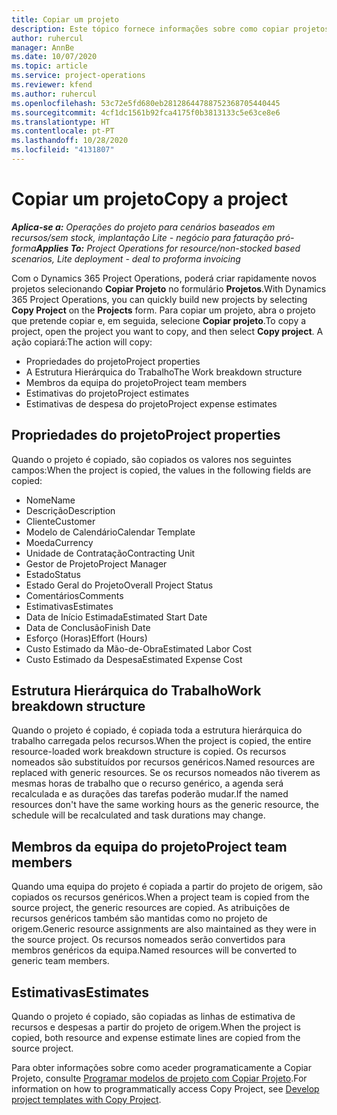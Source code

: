 ```yaml
---
title: Copiar um projeto
description: Este tópico fornece informações sobre como copiar projetos no Dynamics 365 Project Operations.
author: ruhercul
manager: AnnBe
ms.date: 10/07/2020
ms.topic: article
ms.service: project-operations
ms.reviewer: kfend
ms.author: ruhercul
ms.openlocfilehash: 53c72e5fd680eb28128644788752368705440445
ms.sourcegitcommit: 4cf1dc1561b92fca4175f0b3813133c5e63ce8e6
ms.translationtype: HT
ms.contentlocale: pt-PT
ms.lasthandoff: 10/28/2020
ms.locfileid: "4131807"
---
```

# <a name="copy-a-project"></a><span data-ttu-id="e57cf-103">Copiar um projeto</span><span class="sxs-lookup"><span data-stu-id="e57cf-103">Copy a project</span></span>

<span data-ttu-id="e57cf-104">_**Aplica-se a:** Operações do projeto para cenários baseados em recursos/sem stock, implantação Lite - negócio para faturação pró-forma_</span><span class="sxs-lookup"><span data-stu-id="e57cf-104">_**Applies To:** Project Operations for resource/non-stocked based scenarios, Lite deployment - deal to proforma invoicing_</span></span>

<span data-ttu-id="e57cf-105">Com o Dynamics 365 Project Operations, poderá criar rapidamente novos projetos selecionando **Copiar Projeto** no formulário **Projetos**.</span><span class="sxs-lookup"><span data-stu-id="e57cf-105">With Dynamics 365 Project Operations, you can quickly build new projects by selecting **Copy Project** on the **Projects** form.</span></span> <span data-ttu-id="e57cf-106">Para copiar um projeto, abra o projeto que pretende copiar e, em seguida, selecione **Copiar projeto**.</span><span class="sxs-lookup"><span data-stu-id="e57cf-106">To copy a project, open the project you want to copy, and then select **Copy project**.</span></span> <span data-ttu-id="e57cf-107">A ação copiará:</span><span class="sxs-lookup"><span data-stu-id="e57cf-107">The action will copy:</span></span>

- <span data-ttu-id="e57cf-108">Propriedades do projeto</span><span class="sxs-lookup"><span data-stu-id="e57cf-108">Project properties</span></span>
- <span data-ttu-id="e57cf-109">A Estrutura Hierárquica do Trabalho</span><span class="sxs-lookup"><span data-stu-id="e57cf-109">The Work breakdown structure</span></span>
- <span data-ttu-id="e57cf-110">Membros da equipa do projeto</span><span class="sxs-lookup"><span data-stu-id="e57cf-110">Project team members</span></span>
- <span data-ttu-id="e57cf-111">Estimativas do projeto</span><span class="sxs-lookup"><span data-stu-id="e57cf-111">Project estimates</span></span>
- <span data-ttu-id="e57cf-112">Estimativas de despesa do projeto</span><span class="sxs-lookup"><span data-stu-id="e57cf-112">Project expense estimates</span></span>

## <a name="project-properties"></a><span data-ttu-id="e57cf-113">Propriedades do projeto</span><span class="sxs-lookup"><span data-stu-id="e57cf-113">Project properties</span></span>

<span data-ttu-id="e57cf-114">Quando o projeto é copiado, são copiados os valores nos seguintes campos:</span><span class="sxs-lookup"><span data-stu-id="e57cf-114">When the project is copied, the values in the following fields are copied:</span></span>

- <span data-ttu-id="e57cf-115">Nome</span><span class="sxs-lookup"><span data-stu-id="e57cf-115">Name</span></span>
- <span data-ttu-id="e57cf-116">Descrição</span><span class="sxs-lookup"><span data-stu-id="e57cf-116">Description</span></span>
- <span data-ttu-id="e57cf-117">Cliente</span><span class="sxs-lookup"><span data-stu-id="e57cf-117">Customer</span></span>
- <span data-ttu-id="e57cf-118">Modelo de Calendário</span><span class="sxs-lookup"><span data-stu-id="e57cf-118">Calendar Template</span></span>
- <span data-ttu-id="e57cf-119">Moeda</span><span class="sxs-lookup"><span data-stu-id="e57cf-119">Currency</span></span>
- <span data-ttu-id="e57cf-120">Unidade de Contratação</span><span class="sxs-lookup"><span data-stu-id="e57cf-120">Contracting Unit</span></span>
- <span data-ttu-id="e57cf-121">Gestor de Projeto</span><span class="sxs-lookup"><span data-stu-id="e57cf-121">Project Manager</span></span>
- <span data-ttu-id="e57cf-122">Estado</span><span class="sxs-lookup"><span data-stu-id="e57cf-122">Status</span></span>
- <span data-ttu-id="e57cf-123">Estado Geral do Projeto</span><span class="sxs-lookup"><span data-stu-id="e57cf-123">Overall Project Status</span></span>
- <span data-ttu-id="e57cf-124">Comentários</span><span class="sxs-lookup"><span data-stu-id="e57cf-124">Comments</span></span>
- <span data-ttu-id="e57cf-125">Estimativas</span><span class="sxs-lookup"><span data-stu-id="e57cf-125">Estimates</span></span>
- <span data-ttu-id="e57cf-126">Data de Início Estimada</span><span class="sxs-lookup"><span data-stu-id="e57cf-126">Estimated Start Date</span></span>
- <span data-ttu-id="e57cf-127">Data de Conclusão</span><span class="sxs-lookup"><span data-stu-id="e57cf-127">Finish Date</span></span>
- <span data-ttu-id="e57cf-128">Esforço (Horas)</span><span class="sxs-lookup"><span data-stu-id="e57cf-128">Effort (Hours)</span></span>
- <span data-ttu-id="e57cf-129">Custo Estimado da Mão-de-Obra</span><span class="sxs-lookup"><span data-stu-id="e57cf-129">Estimated Labor Cost</span></span>
- <span data-ttu-id="e57cf-130">Custo Estimado da Despesa</span><span class="sxs-lookup"><span data-stu-id="e57cf-130">Estimated Expense Cost</span></span>

## <a name="work-breakdown-structure"></a><span data-ttu-id="e57cf-131">Estrutura Hierárquica do Trabalho</span><span class="sxs-lookup"><span data-stu-id="e57cf-131">Work breakdown structure</span></span>

<span data-ttu-id="e57cf-132">Quando o projeto é copiado, é copiada toda a estrutura hierárquica do trabalho carregada pelos recursos.</span><span class="sxs-lookup"><span data-stu-id="e57cf-132">When the project is copied, the entire resource-loaded work breakdown structure is copied.</span></span> <span data-ttu-id="e57cf-133">Os recursos nomeados são substituídos por recursos genéricos.</span><span class="sxs-lookup"><span data-stu-id="e57cf-133">Named resources are replaced with generic resources.</span></span> <span data-ttu-id="e57cf-134">Se os recursos nomeados não tiverem as mesmas horas de trabalho que o recurso genérico, a agenda será recalculada e as durações das tarefas poderão mudar.</span><span class="sxs-lookup"><span data-stu-id="e57cf-134">If the named resources don't have the same working hours as the generic resource, the schedule will be recalculated and task durations may change.</span></span>

## <a name="project-team-members"></a><span data-ttu-id="e57cf-135">Membros da equipa do projeto</span><span class="sxs-lookup"><span data-stu-id="e57cf-135">Project team members</span></span>

<span data-ttu-id="e57cf-136">Quando uma equipa do projeto é copiada a partir do projeto de origem, são copiados os recursos genéricos.</span><span class="sxs-lookup"><span data-stu-id="e57cf-136">When a project team is copied from the source project, the generic resources are copied.</span></span> <span data-ttu-id="e57cf-137">As atribuições de recursos genéricos também são mantidas como no projeto de origem.</span><span class="sxs-lookup"><span data-stu-id="e57cf-137">Generic resource assignments are also maintained as they were in the source project.</span></span> <span data-ttu-id="e57cf-138">Os recursos nomeados serão convertidos para membros genéricos da equipa.</span><span class="sxs-lookup"><span data-stu-id="e57cf-138">Named resources will be converted to generic team members.</span></span>

## <a name="estimates"></a><span data-ttu-id="e57cf-139">Estimativas</span><span class="sxs-lookup"><span data-stu-id="e57cf-139">Estimates</span></span>

<span data-ttu-id="e57cf-140">Quando o projeto é copiado, são copiadas as linhas de estimativa de recursos e despesas a partir do projeto de origem.</span><span class="sxs-lookup"><span data-stu-id="e57cf-140">When the project is copied, both resource and expense estimate lines are copied from the source project.</span></span> 

<span data-ttu-id="e57cf-141">Para obter informações sobre como aceder programaticamente a Copiar Projeto, consulte [Programar modelos de projeto com Copiar Projeto](dev-copy-project.md).</span><span class="sxs-lookup"><span data-stu-id="e57cf-141">For information on how to programmatically access Copy Project, see [Develop project templates with Copy Project](dev-copy-project.md).</span></span>
